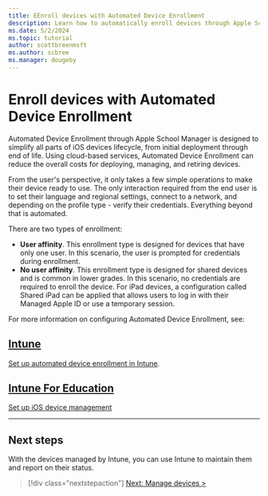 ```yaml
---
title: EEnroll devices with Automated Device Enrollment
description: Learn how to automatically enroll devices through Apple School Manager with Automated Device Enrollment during Setup Assistant on iOS/iPadOS devices.
ms.date: 5/2/2024
ms.topic: tutorial
author: scottbreenmsft
ms.author: scbree
ms.manager: dougeby
---
```


# Enroll devices with Automated Device Enrollment

Automated Device Enrollment through Apple School Manager is designed to simplify all parts of iOS devices lifecycle, from initial deployment through end of life. Using cloud-based services, Automated Device Enrollment can reduce the overall costs for deploying, managing, and retiring devices.

From the user's perspective, it only takes a few simple operations to make their device ready to use. The only interaction required from the end user is to set their language and regional settings, connect to a network, and depending on the profile type - verify their credentials. Everything beyond that is automated.

There are two types of enrollment:

- **User affinity**. This enrollment type is designed for devices that have only one user. In this scenario, the user is prompted for credentials during enrollment.
- **No user affinity**. This enrollment type is designed for shared devices and is common in lower grades. In this scenario, no credentials are required to enroll the device. For iPad devices, a configuration called Shared iPad can be applied that allows users to log in with their Managed Apple ID or use a temporary session.

For more information on configuring Automated Device Enrollment, see:

## [Intune](#tab/intune)

[Set up automated device enrollment in Intune](/mem/intune-service/enrollment/device-enrollment-program-enroll-ios).

## [Intune For Education](#tab/intune-for-education)

[Set up iOS device management](/intune-education/setup-ios-device-management)

---

## Next steps

With the devices managed by Intune, you can use Intune to maintain them and report on their status.

> [!div class="nextstepaction"]
> [Next: Manage devices >](manage-overview.md)
